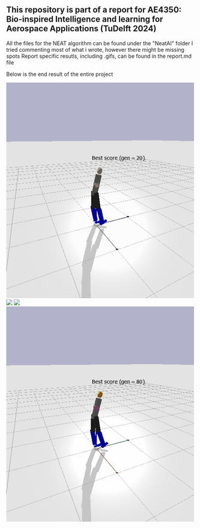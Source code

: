 ## This repository is part of a report for AE4350: Bio-inspired Intelligence and learning for Aerospace Applications (TuDelft 2024)

All the files for the NEAT algorithm can be found under the "NeatAI" folder
I tried commenting most of what i wrote, however there might be missing spots
Report specific resutls, including .gifs, can be found in the report.md file

Below is the end result of the entire project

<p float="left">
  <img src="report_files\sim_walking_B_20.gif" width="500" />
  <img src="report_files\sim_walking_B_40.gif" width="500" /> 
  <img src="report_files\sim_walking_B_60.gif" width="500" /> 
  <img src="report_files\sim_walking_B_80.gif" width="500" /> 
</p>
